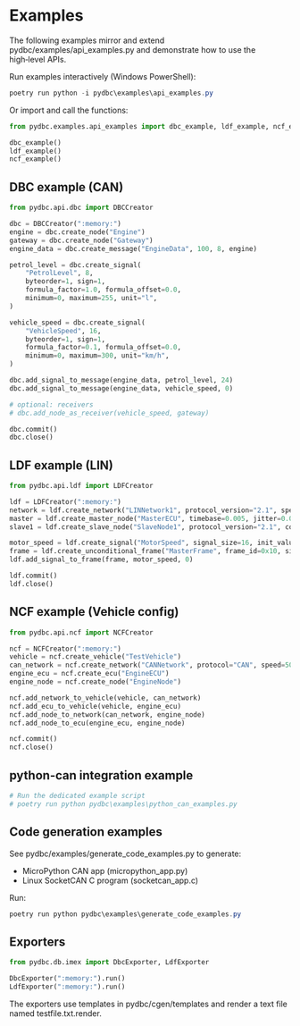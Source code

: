 # Examples

The following examples mirror and extend pydbc/examples/api_examples.py and demonstrate how to use the high‑level APIs.

Run examples interactively (Windows PowerShell):

```powershell
poetry run python -i pydbc\examples\api_examples.py
```

Or import and call the functions:

```python
from pydbc.examples.api_examples import dbc_example, ldf_example, ncf_example

dbc_example()
ldf_example()
ncf_example()
```

## DBC example (CAN)

```python
from pydbc.api.dbc import DBCCreator

dbc = DBCCreator(":memory:")
engine = dbc.create_node("Engine")
gateway = dbc.create_node("Gateway")
engine_data = dbc.create_message("EngineData", 100, 8, engine)

petrol_level = dbc.create_signal(
    "PetrolLevel", 8,
    byteorder=1, sign=1,
    formula_factor=1.0, formula_offset=0.0,
    minimum=0, maximum=255, unit="l",
)

vehicle_speed = dbc.create_signal(
    "VehicleSpeed", 16,
    byteorder=1, sign=1,
    formula_factor=0.1, formula_offset=0.0,
    minimum=0, maximum=300, unit="km/h",
)

dbc.add_signal_to_message(engine_data, petrol_level, 24)
dbc.add_signal_to_message(engine_data, vehicle_speed, 0)

# optional: receivers
# dbc.add_node_as_receiver(vehicle_speed, gateway)

dbc.commit()
dbc.close()
```

## LDF example (LIN)

```python
from pydbc.api.ldf import LDFCreator

ldf = LDFCreator(":memory:")
network = ldf.create_network("LINNetwork1", protocol_version="2.1", speed=19.2)
master = ldf.create_master_node("MasterECU", timebase=0.005, jitter=0.0001)
slave1 = ldf.create_slave_node("SlaveNode1", protocol_version="2.1", configured_NAD=1, initial_NAD=1)

motor_speed = ldf.create_signal("MotorSpeed", signal_size=16, init_value=0, publisher=master)
frame = ldf.create_unconditional_frame("MasterFrame", frame_id=0x10, size=2, publisher=master)
ldf.add_signal_to_frame(frame, motor_speed, 0)

ldf.commit()
ldf.close()
```

## NCF example (Vehicle config)

```python
from pydbc.api.ncf import NCFCreator

ncf = NCFCreator(":memory:")
vehicle = ncf.create_vehicle("TestVehicle")
can_network = ncf.create_network("CANNetwork", protocol="CAN", speed=500)
engine_ecu = ncf.create_ecu("EngineECU")
engine_node = ncf.create_node("EngineNode")

ncf.add_network_to_vehicle(vehicle, can_network)
ncf.add_ecu_to_vehicle(vehicle, engine_ecu)
ncf.add_node_to_network(can_network, engine_node)
ncf.add_node_to_ecu(engine_ecu, engine_node)

ncf.commit()
ncf.close()
```

## python-can integration example

```python
# Run the dedicated example script
# poetry run python pydbc\examples\python_can_examples.py
```

## Code generation examples

See pydbc/examples/generate_code_examples.py to generate:
- MicroPython CAN app (micropython_app.py)
- Linux SocketCAN C program (socketcan_app.c)

Run:
```powershell
poetry run python pydbc\examples\generate_code_examples.py
```

## Exporters

```python
from pydbc.db.imex import DbcExporter, LdfExporter

DbcExporter(":memory:").run()
LdfExporter(":memory:").run()
```

The exporters use templates in pydbc/cgen/templates and render a text file named testfile.txt.render.
